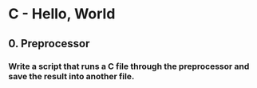 # C - Hello, World

## 0. Preprocessor

### Write a script that runs a C file through the preprocessor and save the result into another file.
